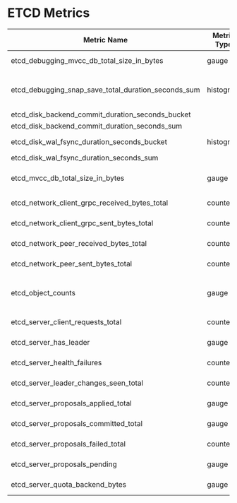 # ETCD Metrics

| Metric Name                                          | Metric Type | Description                                     | Status |
|------------------------------------------------------|-------------|-------------------------------------------------|--------|
|  etcd_debugging_mvcc_db_total_size_in_bytes          | gauge       | Total size of the underlying database in bytes. | |
|  etcd_debugging_snap_save_total_duration_seconds_sum | histogram   | Latencies while etcd is committing an incremental snapshot of its most recent changes to disk. | |
|  etcd_disk_backend_commit_duration_seconds_bucket    |             | | |
|  etcd_disk_backend_commit_duration_seconds_sum       |             | | |
|  etcd_disk_wal_fsync_duration_seconds_bucket         | histogram   | The latency distributions of fsync called by wal. | |
|  etcd_disk_wal_fsync_duration_seconds_sum            |             | | |
|  etcd_mvcc_db_total_size_in_bytes                    | gauge       | Total size of the underlying database physically allocated in bytes. | |
|  etcd_network_client_grpc_received_bytes_total       | counter     | The total number of bytes received from grpc clients.     | |
|  etcd_network_client_grpc_sent_bytes_total           | counter     | The total number of bytes sent to grpc clients.           | |
|  etcd_network_peer_received_bytes_total              | counter     | The total number of bytes received from peers.            | |
|  etcd_network_peer_sent_bytes_total                  | counter     | The total number of bytes sent to peers.                  | |
|  etcd_object_counts                                  | gauge       | Number of stored objects at the time of last check split by kind. This metric is replaced by apiserver_storage_object_counts. | |
|  etcd_server_client_requests_total                   | counter     | The total number of client requests per client version.   | |
|  etcd_server_has_leader                              | gauge       | Whether or not a leader exists. 1 is existence, 0 is not. | |
|  etcd_server_health_failures                         | counter     | The total number of failed health checks.                 | |
|  etcd_server_leader_changes_seen_total               | counter     | The number of leader changes seen.                        | |
|  etcd_server_proposals_applied_total                 | gauge       | The total number of consensus proposals applied.          | |
|  etcd_server_proposals_committed_total               | gauge       | The total number of consensus proposals committed.        | |
|  etcd_server_proposals_failed_total                  | counter     | The total number of failed proposals seen.                | |
|  etcd_server_proposals_pending                       | gauge       | The current number of pending proposals to commit.        | |
|  etcd_server_quota_backend_bytes                     | gauge       | Current backend storage quota size in bytes.              | |
